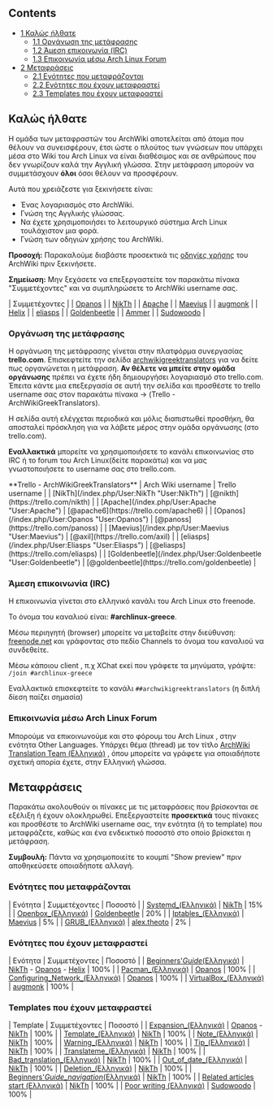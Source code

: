 ## Contents

*   [1 Καλώς ήλθατε](#.CE.9A.CE.B1.CE.BB.CF.8E.CF.82_.CE.AE.CE.BB.CE.B8.CE.B1.CF.84.CE.B5)
    *   [1.1 Οργάνωση της μετάφρασης](#.CE.9F.CF.81.CE.B3.CE.AC.CE.BD.CF.89.CF.83.CE.B7_.CF.84.CE.B7.CF.82_.CE.BC.CE.B5.CF.84.CE.AC.CF.86.CF.81.CE.B1.CF.83.CE.B7.CF.82)
    *   [1.2 Άμεση επικοινωνία (IRC)](#.CE.86.CE.BC.CE.B5.CF.83.CE.B7_.CE.B5.CF.80.CE.B9.CE.BA.CE.BF.CE.B9.CE.BD.CF.89.CE.BD.CE.AF.CE.B1_.28IRC.29)
    *   [1.3 Επικοινωνία μέσω Arch Linux Forum](#.CE.95.CF.80.CE.B9.CE.BA.CE.BF.CE.B9.CE.BD.CF.89.CE.BD.CE.AF.CE.B1_.CE.BC.CE.AD.CF.83.CF.89_Arch_Linux_Forum)
*   [2 Μεταφράσεις](#.CE.9C.CE.B5.CF.84.CE.B1.CF.86.CF.81.CE.AC.CF.83.CE.B5.CE.B9.CF.82)
    *   [2.1 Ενότητες που μεταφράζονται](#.CE.95.CE.BD.CF.8C.CF.84.CE.B7.CF.84.CE.B5.CF.82_.CF.80.CE.BF.CF.85_.CE.BC.CE.B5.CF.84.CE.B1.CF.86.CF.81.CE.AC.CE.B6.CE.BF.CE.BD.CF.84.CE.B1.CE.B9)
    *   [2.2 Ενότητες που έχουν μεταφραστεί](#.CE.95.CE.BD.CF.8C.CF.84.CE.B7.CF.84.CE.B5.CF.82_.CF.80.CE.BF.CF.85_.CE.AD.CF.87.CE.BF.CF.85.CE.BD_.CE.BC.CE.B5.CF.84.CE.B1.CF.86.CF.81.CE.B1.CF.83.CF.84.CE.B5.CE.AF)
    *   [2.3 Templates που έχουν μεταφραστεί](#Templates_.CF.80.CE.BF.CF.85_.CE.AD.CF.87.CE.BF.CF.85.CE.BD_.CE.BC.CE.B5.CF.84.CE.B1.CF.86.CF.81.CE.B1.CF.83.CF.84.CE.B5.CE.AF)

## Καλώς ήλθατε

Η ομάδα των μεταφραστών του ArchWiki αποτελείται από άτομα που θέλουν να συνεισφέρουν, έτσι ώστε ο πλούτος των γνώσεων που υπάρχει μέσα στο Wiki του Arch Linux να είναι διαθέσιμος και σε ανθρώπους που δεν γνωρίζουν καλά την Αγγλική γλώσσα. Στην μετάφραση μπορούν να συμμετάσχουν **όλοι** όσοι θέλουν να προσφέρουν.

Αυτά που χρειάζεστε για ξεκινήσετε είναι:

*   Ένας λογαριασμός στο ArchWiki.
*   Γνώση της Αγγλικής γλώσσας.
*   Να έχετε χρησιμοποιήσει το λειτουργικό σύστημα Arch Linux τουλάχιστον μια φορά.
*   Γνώση των οδηγιών χρήσης του ArchWiki.

**Προσοχή:** Παρακαλούμε διαβάστε προσεκτικά τις [οδηγίες χρήσης](/index.php/ArchWiki:Contributing "ArchWiki:Contributing") του ArchWiki πριν ξεκινήσετε.

**Σημείωση:** Μην ξεχάσετε να επεξεργαστείτε τον παρακάτω πίνακα "Συμμετέχοντες" και να συμπληρώσετε το ArchWiki username σας.

| Συμμετέχοντες |
| [Opanos](/index.php/User:Opanos "User:Opanos") |
| [NikTh](/index.php/User:NikTh "User:NikTh") |
| [Apache](/index.php/User:Apache "User:Apache") |
| [Maevius](/index.php/User:Maevius "User:Maevius") |
| [augmonk](/index.php?title=User:Augmonk&action=edit&redlink=1 "User:Augmonk (page does not exist)") |
| [Helix](/index.php/User:Helix "User:Helix") |
| [eliasps](/index.php/User:Eliasps "User:Eliasps") |
| [Goldenbeetle](/index.php/User:Goldenbeetle "User:Goldenbeetle") |
| [Ammer](/index.php/User:Ammer "User:Ammer") |
| [Sudowoodo](/index.php/User:Sudowoodo "User:Sudowoodo") |

### Οργάνωση της μετάφρασης

H οργάνωση της μετάφρασης γίνεται στην πλατφόρμα συνεργασίας **trello.com**. Επισκεφτείτε την σελίδα [archwikigreektranslators](https://trello.com/archwikigreektranslators) για να δείτε πως οργανώνεται η μετάφραση. **Αν θέλετε να μπείτε στην ομάδα οργάνωσης** πρέπει να έχετε ήδη δημιουργήσει λογαριασμό στο trello.com. Έπειτα κάντε μια επεξεργασία σε αυτή την σελίδα και προσθέστε το trello username σας στον παρακάτω πίνακα → (Trello - ArchWikiGreekTranslators).

Η σελίδα αυτή ελέγχεται περιοδικά και μόλις διαπιστωθεί προσθήκη, θα αποσταλεί πρόσκληση για να λάβετε μέρος στην ομάδα οργάνωσης (στο trello.com).

**Εναλλακτικά** μπορείτε να χρησιμοποιήσετε το κανάλι επικοινωνίας στο IRC ή το forum του Arch Linux(δείτε παρακάτω) και να μας γνωστοποιήσετε το username σας στο trello.com.

<caption>**Trello - ArchWikiGreekTranslators**</caption>
| Arch Wiki username | Trello username |
| [NikTh](/index.php/User:NikTh "User:NikTh") | [@nikth](https://trello.com/nikth) |
| [Apache](/index.php/User:Apache "User:Apache") | [@apache6](https://trello.com/apache6) |
| [Opanos](/index.php/User:Opanos "User:Opanos") | [@panoss](https://trello.com/panoss) |
| [Maevius](/index.php/User:Maevius "User:Maevius") | [@axil](https://trello.com/axil) |
| [eliasps](/index.php/User:Eliasps "User:Eliasps") | [@eliasps](https://trello.com/eliasps) |
| [Goldenbeetle](/index.php/User:Goldenbeetle "User:Goldenbeetle") | [@goldenbeetle](https://trello.com/goldenbeetle) |

### Άμεση επικοινωνία (IRC)

Η επικοινωνία γίνεται στο ελληνικό κανάλι του Arch Linux στο freenode.

Το όνομα του καναλιού είναι: **#archlinux-greece**.

Μέσω περιηγητή (browser) μπορείτε να μεταβείτε στην διεύθυνση: [freenode.net](https://webchat.freenode.net/.) και γράφοντας στο πεδίο Channels το όνομα του καναλιού να συνδεθείτε.

Μέσω κάποιου client , π.χ XChat εκεί που γράφετε τα μηνύματα, γράψτε: `/join #archlinux-greece`

Εναλλακτικά επισκεφτείτε το κανάλι `##archwikigreektranslators` (η διπλή δίεση παίζει σημασία)

### Επικοινωνία μέσω Arch Linux Forum

Μπορούμε να επικοινωνούμε και στο φόρουμ του Arch Linux , στην ενότητα Other Languages. Υπάρχει θέμα (thread) με τον τίτλο [ArchWiki Translation Team (Ελληνικά)](https://bbs.archlinux.org/viewtopic.php?pid=1344904#p1344904%7C) , όπου μπορείτε να γράφετε για οποιαδήποτε σχετική απορία έχετε, στην Ελληνική γλώσσα.

## Μεταφράσεις

Παρακάτω ακολουθούν οι πίνακες με τις μεταφράσεις που βρίσκονται σε εξέλιξη ή έχουν ολοκληρωθεί. Επεξεργαστείτε **προσεκτικά** τους πίνακες και προσθέστε το ArchWiki username σας, την ενότητα (ή το template) που μεταφράζετε, καθώς και ένα ενδεικτικό ποσοστό στο οποίο βρίσκεται η μετάφραση.

**Συμβουλή:** Πάντα να χρησιμοποιείτε το κουμπί "Show preview" πριν αποθηκεύσετε οποιαδήποτε αλλαγή.

### Ενότητες που μεταφράζονται

| Ενότητα | Συμμετέχοντες | Ποσοστό |
| [Systemd_(Ελληνικά)](/index.php/Systemd_(%CE%95%CE%BB%CE%BB%CE%B7%CE%BD%CE%B9%CE%BA%CE%AC) "Systemd (Ελληνικά)") | [NikTh](/index.php/User:NikTh "User:NikTh") | 15% |
| [Openbox_(Ελληνικά)](/index.php/Openbox_(%CE%95%CE%BB%CE%BB%CE%B7%CE%BD%CE%B9%CE%BA%CE%AC) "Openbox (Ελληνικά)") | [Goldenbeetle](/index.php/User:Goldenbeetle "User:Goldenbeetle") | 20% |
| [Iptables_(Ελληνικά)](/index.php/Iptables_(%CE%95%CE%BB%CE%BB%CE%B7%CE%BD%CE%B9%CE%BA%CE%AC) "Iptables (Ελληνικά)") | [Maevius](/index.php/User:Maevius "User:Maevius") | 5% |
| [GRUB_(Ελληνικά)](/index.php/GRUB_(%CE%95%CE%BB%CE%BB%CE%B7%CE%BD%CE%B9%CE%BA%CE%AC) "GRUB (Ελληνικά)") | [alex.theoto](/index.php?title=User:Alex.theoto&action=edit&redlink=1 "User:Alex.theoto (page does not exist)") | 2% |

### Ενότητες που έχουν μεταφραστεί

| Ενότητα | Συμμετέχοντες | Ποσοστό |
| [Beginners'_Guide_(Ελληνικά)](/index.php/Beginners%27_Guide_(%CE%95%CE%BB%CE%BB%CE%B7%CE%BD%CE%B9%CE%BA%CE%AC) "Beginners' Guide (Ελληνικά)") | [NikTh](/index.php/User:NikTh "User:NikTh") - [Opanos](/index.php/User:Opanos "User:Opanos") - [Helix](/index.php/User:Helix "User:Helix") | 100% |
| [Pacman_(Ελληνικά)](/index.php/Pacman_(%CE%95%CE%BB%CE%BB%CE%B7%CE%BD%CE%B9%CE%BA%CE%AC) "Pacman (Ελληνικά)") | [Opanos](/index.php/User:Opanos "User:Opanos") | 100% |
| [Configuring_Network_(Ελληνικά)](/index.php/Configuring_Network_(%CE%95%CE%BB%CE%BB%CE%B7%CE%BD%CE%B9%CE%BA%CE%AC) "Configuring Network (Ελληνικά)") | [Opanos](/index.php/User:Opanos "User:Opanos") | 100% |
| [VirtualBox_(Ελληνικά)](/index.php/VirtualBox_(%CE%95%CE%BB%CE%BB%CE%B7%CE%BD%CE%B9%CE%BA%CE%AC) "VirtualBox (Ελληνικά)") | [augmonk](/index.php?title=User:Augmonk&action=edit&redlink=1 "User:Augmonk (page does not exist)") | 100% |

### Templates που έχουν μεταφραστεί

| Template | Συμμετέχοντες | Ποσοστό |
| [Expansion_(Ελληνικά)](/index.php/Template:Expansion_(%CE%95%CE%BB%CE%BB%CE%B7%CE%BD%CE%B9%CE%BA%CE%AC) "Template:Expansion (Ελληνικά)") | [Opanos](/index.php/User:Opanos "User:Opanos") - [NikTh](/index.php/User:NikTh "User:NikTh") | 100% |
| [Template_(Ελληνικά)](/index.php/Template:Template_(%CE%95%CE%BB%CE%BB%CE%B7%CE%BD%CE%B9%CE%BA%CE%AC) "Template:Template (Ελληνικά)") | [NikTh](/index.php/User:NikTh "User:NikTh") | 100% |
| [Note_(Ελληνικά)](/index.php/Template:Note_(%CE%95%CE%BB%CE%BB%CE%B7%CE%BD%CE%B9%CE%BA%CE%AC) "Template:Note (Ελληνικά)") | [NikTh](/index.php/User:NikTh "User:NikTh") | 100% |
| [Warning_(Ελληνικά)](/index.php/Template:Warning_(%CE%95%CE%BB%CE%BB%CE%B7%CE%BD%CE%B9%CE%BA%CE%AC) "Template:Warning (Ελληνικά)") | [NikTh](/index.php/User:NikTh "User:NikTh") | 100% |
| [Tip_(Ελληνικά)](/index.php/Template:Tip_(%CE%95%CE%BB%CE%BB%CE%B7%CE%BD%CE%B9%CE%BA%CE%AC) "Template:Tip (Ελληνικά)") | [NikTh](/index.php/User:NikTh "User:NikTh") | 100% |
| [Translateme_(Ελληνικά)](/index.php/Template:Translateme_(%CE%95%CE%BB%CE%BB%CE%B7%CE%BD%CE%B9%CE%BA%CE%AC) "Template:Translateme (Ελληνικά)") | [NikTh](/index.php/User:NikTh "User:NikTh") | 100% |
| [Bad_translation_(Ελληνικά)](/index.php/Template:Bad_translation_(%CE%95%CE%BB%CE%BB%CE%B7%CE%BD%CE%B9%CE%BA%CE%AC) "Template:Bad translation (Ελληνικά)") | [NikTh](/index.php/User:NikTh "User:NikTh") | 100% |
| [Out_of_date_(Ελληνικά)](/index.php/Template:Out_of_date_(%CE%95%CE%BB%CE%BB%CE%B7%CE%BD%CE%B9%CE%BA%CE%AC) "Template:Out of date (Ελληνικά)") | [NikTh](/index.php/User:NikTh "User:NikTh") | 100% |
| [Deletion_(Ελληνικά)](/index.php/Template:Deletion_(%CE%95%CE%BB%CE%BB%CE%B7%CE%BD%CE%B9%CE%BA%CE%AC) "Template:Deletion (Ελληνικά)") | [NikTh](/index.php/User:NikTh "User:NikTh") | 100% |
| [Beginners'_Guide_navigation_(Ελληνικά)](/index.php/Template:Beginners%27_Guide_navigation_(%CE%95%CE%BB%CE%BB%CE%B7%CE%BD%CE%B9%CE%BA%CE%AC) "Template:Beginners' Guide navigation (Ελληνικά)") | [NikTh](/index.php/User:NikTh "User:NikTh") | 100% |
| [Related articles start (Ελληνικά)](/index.php/Template:Related_articles_start_(%CE%95%CE%BB%CE%BB%CE%B7%CE%BD%CE%B9%CE%BA%CE%AC) "Template:Related articles start (Ελληνικά)") | [NikTh](/index.php/User:NikTh "User:NikTh") | 100% |
| [Poor writing (Ελληνικά)](/index.php/Template:Poor_writing_(%CE%95%CE%BB%CE%BB%CE%B7%CE%BD%CE%B9%CE%BA%CE%AC) "Template:Poor writing (Ελληνικά)") | [Sudowoodo](/index.php/User:Sudowoodo "User:Sudowoodo") | 100% |